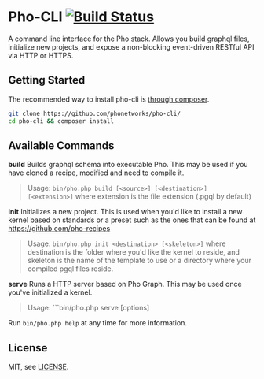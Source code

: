 # Pho-CLI [![Build Status](https://travis-ci.org/phonetworks/pho-cli.svg?branch=master)](https://travis-ci.org/phonetworks/pho-cli)

A command line interface for the Pho stack. Allows you build graphql files, initialize new projects, and expose a non-blocking event-driven RESTful API via HTTP or HTTPS.

## Getting Started

The recommended way to install pho-cli is [through composer](https://getcomposer.org/).

```bash
git clone https://github.com/phonetworks/pho-cli/
cd pho-cli && composer install
```
## Available Commands

**build**
Builds graphql schema into executable Pho. This may be used if you have cloned a recipe, modified and need to compile it.
> Usage: ```bin/pho.php build [<source>] [<destination>] [<extension>]``` where extension is the file extension (.pgql by default)
  
**init**
Initializes a new project. This is used when you'd like to install a new kernel based on standards or a preset such as the ones that can be found at https://github.com/pho-recipes
> Usage: ```bin/pho.php init <destination> [<skeleton>]``` where destination is the folder where you'd like the kernel to reside, and skeleton is the name of the template to use or a directory where your compiled pgql files reside.
  
**serve**
Runs a HTTP server based on Pho Graph. This may be used once you've initialized a kernel.
> Usage: ```bin/pho.php serve [options]

Run ```bin/pho.php help``` at any time for more information.

## License

MIT, see [LICENSE](https://github.com/phonetworks/pho-cli/blob/master/LICENSE).


